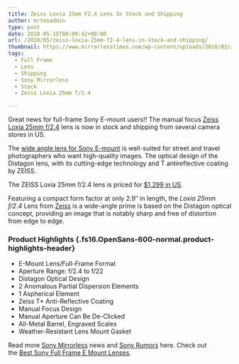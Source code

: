 ```yaml
---
title: Zeiss Loxia 25mm F2.4 Lens In Stock and Shipping
author: mrtmsadmin
type: post
date: 2018-05-15T08:09:42+00:00
url: /2018/05/zeiss-loxia-25mm-f2-4-lens-in-stock-and-shipping/
thumbnail: https://www.mirrorlesstimes.com/wp-content/uploads/2018/03/zeiss-loxia-25mm-f-2-4-lens.jpg
tags:
  - Full Frame
  - Lens
  - Shipping
  - Sony Mirrorless
  - Stock
  - Zeiss Loxia 25mm f/2.4

---
```

Great news for full-frame Sony E-mount users!! The manual focus [Zeiss Loxia 25mm f/2.4][1] lens is now in stock and shipping from several camera stores in US.

<span class="s1">The <a href="https://www.dailycameranews.com/2017/11/best-wide-angle-lenses-sony-e-mount/">wide angle lens for Sony E-mount</a> is well-suited for street and travel photographers who want high-quality images. </span><span class="s1">The optical design of the Distagon lens, with its cutting-edge technology and T antireflective coating by ZEISS. </span>

The ZEISS Loxia 25mm f/2.4 lens is priced for [$1,299 in US][2]. <!--more-->

Featuring a compact form factor at only 2.9″ in length, the _Loxia 25mm f/2.4_ Lens from <span class="s1"><a href="https://www.mirrorlesstimes.com/category/zeiss/">Zeiss</a></span> is a wide-angle prime is based on the Distagon optical concept, providing an image that is notably sharp and free of distortion from edge to edge.

### Product Highlights {.fs16.OpenSans-600-normal.product-highlights-header}

<ul class="top-section-list" data-selenium="highlightList">
  <li class="top-section-list-item">
    E-Mount Lens/Full-Frame Format
  </li>
  <li class="top-section-list-item">
    Aperture Range: f/2.4 to f/22
  </li>
  <li class="top-section-list-item">
    Distagon Optical Design
  </li>
  <li class="top-section-list-item">
    2 Anomalous Partial Dispersion Elements
  </li>
  <li class="top-section-list-item">
    1 Aspherical Element
  </li>
  <li class="top-section-list-item">
    Zeiss T* Anti-Reflective Coating
  </li>
  <li class="top-section-list-item">
    Manual Focus Design
  </li>
  <li class="top-section-list-item">
    Manual Aperture Can Be De-Clicked
  </li>
  <li class="top-section-list-item">
    All-Metal Barrel, Engraved Scales
  </li>
  <li class="top-section-list-item">
    Weather-Resistant Lens Mount Gasket
  </li>
</ul>

Read more <a href="https://www.mirrorlesstimes.com/tag/sony-mirrorless/" target="_blank" rel="noopener">Sony Mirrorless</a> news and <a href="https://www.dailycameranews.com/tag/sony-rumors/" target="_blank" rel="noopener">Sony Rumors</a> here. Check out the [Best Sony Full Frame E Mount Lenses][3].

 [1]: https://www.mirrorlesstimes.com/tag/zeiss-loxia-25mm-f-2-4/
 [2]: https://www.amazon.com/Zeiss-Loxia-25mm-Lens-Mount/dp/B079T5RBNL/?tag=daicamnew-20
 [3]: https://www.dailycameranews.com/2017/03/best-sony-full-frame-e-mount-lenses/